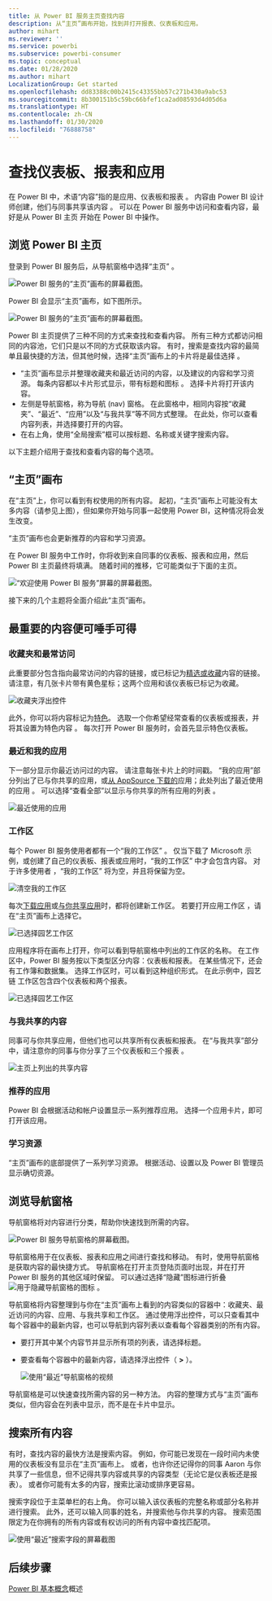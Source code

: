 ```yaml
---
title: 从 Power BI 服务主页查找内容
description: 从“主页”画布开始，找到并打开报表、仪表板和应用。
author: mihart
ms.reviewer: ''
ms.service: powerbi
ms.subservice: powerbi-consumer
ms.topic: conceptual
ms.date: 01/28/2020
ms.author: mihart
LocalizationGroup: Get started
ms.openlocfilehash: dd83388c00b2415c43355bb57c271b430a9abc53
ms.sourcegitcommit: 8b300151b5c59bc66bfef1ca2ad08593d4d05d6a
ms.translationtype: HT
ms.contentlocale: zh-CN
ms.lasthandoff: 01/30/2020
ms.locfileid: "76888758"
---
```

# <a name="find-your-dashboards-reports-and-apps"></a>查找仪表板、报表和应用
在 Power BI 中，术语“内容”指的是应用、仪表板和报表  。 内容由 Power BI 设计师创建，他们与同事共享该内容  。 可以在 Power BI 服务中访问和查看内容，最好是从 Power BI 主页  开始在 Power BI 中操作。

## <a name="explore-power-bi-home"></a>浏览 Power BI 主页
登录到 Power BI 服务后，从导航窗格中选择“主页”  。 

![Power BI 服务的“主页”画布的屏幕截图。](media/end-user-home/power-bi-home-menu.png)


Power BI 会显示“主页”画布，如下图所示。
 
![Power BI 服务的“主页”画布的屏幕截图。](media/end-user-home/power-bi-home.png)

Power BI 主页提供了三种不同的方式来查找和查看内容。 所有三种方式都访问相同的内容池，它们只是以不同的方式获取该内容。 有时，搜索是查找内容的最简单且最快捷的方法，但其他时候，选择“主页”画布上的卡片将是最佳选择  。

- “主页”画布显示并整理收藏夹和最近访问的内容，以及建议的内容和学习资源。 每条内容都以卡片形式显示，带有标题和图标  。 选择卡片将打开该内容。
- 左侧是导航窗格，称为导航 (nav) 窗格。 在此窗格中，相同内容按“收藏夹”、“最近”、“应用”以及“与我共享”等不同方式整理。 在此处，你可以查看内容列表，并选择要打开的内容。
- 在右上角，使用“全局搜索”框可以按标题、名称或关键字搜索内容。

以下主题介绍用于查找和查看内容的每个选项。

## <a name="home-canvas"></a>“主页”画布
在“主页”上，你可以看到有权使用的所有内容。 起初，“主页”画布上可能没有太多内容（请参见上图），但如果你开始与同事一起使用 Power BI，这种情况将会发生改变。

“主页”画布也会更新推荐的内容和学习资源。 
 
在 Power BI 服务中工作时，你将收到来自同事的仪表板、报表和应用，然后 Power BI 主页最终将填满。 随着时间的推移，它可能类似于下面的主页。

![“欢迎使用 Power BI 服务”屏幕的屏幕截图。](media/end-user-home/power-bi-home-oldest.png)

 
接下来的几个主题将全面介绍此“主页”画布。

## <a name="most-important-content-at-your-fingertips"></a>最重要的内容便可唾手可得

### <a name="favorites-and-frequents"></a>收藏夹和最常访问
此重要部分包含指向最常访问的内容的链接，或已标记为[精选或收藏](end-user-favorite.md)内容的链接。 请注意，有几张卡片带有黄色星标；这两个应用和该仪表板已标记为收藏。 

![收藏夹浮出控件](./media/end-user-home/power-bi-favorites-frequents.png)

此外，你可以将内容标记为[特色](end-user-featured.md)。 选取一个你希望经常查看的仪表板或报表，并将其设置为特色内容  。 每次打开 Power BI 服务时，会首先显示特色仪表板。 


### <a name="recents-and-my-apps"></a>最近和我的应用
下一部分显示你最近访问过的内容。 请注意每张卡片上的时间戳。 “我的应用”部分列出了已与你共享的应用，或[从 AppSource 下载的](end-user-apps.md)应用；此处列出了最近使用的应用  。 可以选择“查看全部”以显示与你共享的所有应用的列表  。

![最近使用的应用](./media/end-user-home/power-bi-recent-apps.png)


### <a name="workspaces"></a>工作区
每个 Power BI 服务使用者都有一个“我的工作区”  。 仅当下载了 Microsoft 示例，或创建了自己的仪表板、报表或应用时，“我的工作区”  中才会包含内容。 对于许多使用者  ，“我的工作区”  将为空，并且将保留为空。  

![清空我的工作区](./media/end-user-home/power-bi-empty-workspace.png)

每次[下载应用](end-user-app-marketing.md)或[与你共享应用](end-user-apps.md)时，都将创建新工作区。  若要打开应用工作区  ，请在“主页”画布上选择它。 

![已选择园艺工作区](./media/end-user-home/power-bi-workspace-section.png)

应用程序将在画布上打开，你可以看到导航窗格中列出的工作区的名称。 在工作区中，Power BI 服务按以下类型区分内容：仪表板和报表。 在某些情况下，还会有工作簿和数据集。 选择工作区时，可以看到这种组织形式。 在此示例中，园艺链  工作区包含四个仪表板和两个报表。

![已选择园艺工作区](./media/end-user-home/power-bi-search-workspace.png)

### <a name="shared-with-me"></a>与我共享的内容
同事可与你共享应用，但他们也可以共享所有仪表板和报表。 在“与我共享”部分中，请注意你的同事与你分享了三个仪表板和三个报表  。

![主页上列出的共享内容](./media/end-user-home/power-bi-shared.png)

### <a name="recommended-apps"></a>推荐的应用
Power BI 会根据活动和帐户设置显示一系列推荐应用。 选择一个应用卡片，即可打开该应用。
 
### <a name="learning-resources"></a>学习资源
“主页”画布的底部提供了一系列学习资源。 根据活动、设置以及 Power BI 管理员显示确切资源。 
 
## <a name="explore-the-nav-pane"></a>浏览导航窗格

导航窗格将对内容进行分类，帮助你快速找到所需的内容。  

![Power BI 服务导航窗格的屏幕截图。](media/end-user-home/power-bi-nav.png)


导航窗格用于在仪表板、报表和应用之间进行查找和移动。 有时，使用导航窗格是获取内容的最快捷方式。 导航窗格在打开主页登陆页面时出现，并在打开 Power BI 服务的其他区域时保留。 可以通过选择“隐藏”图标进行折叠 ![用于隐藏导航窗格的图标](media/end-user-home/power-bi-hide.png) 。
  
导航窗格将内容整理到与你在“主页”画布上看到的内容类似的容器中：收藏夹、最近访问的内容、应用、与我共享和工作区。 通过使用浮出控件，可以只查看其中每个容器中的最新内容，也可以导航到内容列表以查看每个容器类别的所有内容。
 
- 要打开其中某个内容节并显示所有项的列表，请选择标题。
- 要查看每个容器中的最新内容，请选择浮出控件（ **>** ）。

    ![使用“最近”导航窗格的视频](media/end-user-home/power-bi-nav-bar.gif)

 
导航窗格是可以快速查找所需内容的另一种方法。 内容的整理方式与“主页”画布类似，但内容会在列表中显示，而不是在卡片中显示。 

## <a name="search-all-of-your-content"></a>搜索所有内容
有时，查找内容的最快方法是搜索内容。 例如，你可能已发现在一段时间内未使用的仪表板没有显示在“主页”画布上。 或者，也许你还记得你的同事 Aaron 与你共享了一些信息，但不记得共享内容或共享的内容类型（无论它是仪表板还是报表）。 或者你可能有太多的内容，搜索比滚动或排序更容易。 
 
搜索字段位于主菜单栏的右上角。 你可以输入该仪表板的完整名称或部分名称并进行搜索。 此外，还可以输入同事的姓名，并搜索他与你共享的内容。 搜索范围限定为在你拥有的所有内容或有权访问的所有内容中查找匹配项。

![使用“最近”搜索字段的屏幕截图](media/end-user-home/power-bi-search-field.png)

## <a name="next-steps"></a>后续步骤
[Power BI 基本概念](end-user-basic-concepts.md)概述
